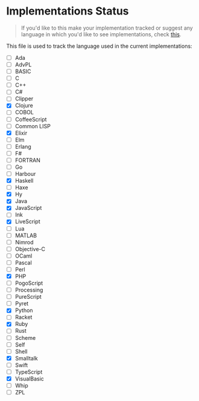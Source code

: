# Implementations Status

> If you'd like to this make your implementation tracked or suggest
any language in which you'd like to see implementations, check [this](CONTRIBUTING.md).

This file is used to track the language used in the current implementations:

- [ ] Ada
- [ ] AdvPL
- [ ] BASIC
- [ ] C
- [ ] C++
- [ ] C#
- [ ] Clipper
- [x] Clojure
- [ ] COBOL
- [ ] CoffeeScript
- [ ] Common LISP
- [x] Elixir
- [ ] Elm
- [ ] Erlang
- [ ] F#
- [ ] FORTRAN
- [ ] Go
- [ ] Harbour
- [x] Haskell
- [ ] Haxe
- [x] Hy
- [x] Java
- [x] JavaScript
- [ ] Ink
- [x] LiveScript
- [ ] Lua
- [ ] MATLAB
- [ ] Nimrod
- [ ] Objective-C
- [ ] OCaml
- [ ] Pascal
- [ ] Perl
- [x] PHP
- [ ] PogoScript
- [ ] Processing
- [ ] PureScript
- [ ] Pyret
- [x] Python
- [ ] Racket
- [x] Ruby
- [ ] Rust
- [ ] Scheme
- [ ] Self
- [ ] Shell
- [x] Smalltalk
- [ ] Swift
- [ ] TypeScript
- [x] VisualBasic
- [ ] Whip
- [ ] ZPL
